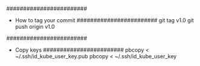 


########################
- How to tag your commit
########################
  git tag v1.0
  git push origin v1.0


########################
- Copy keys
########################
pbcopy < ~/.ssh/id_kube_user_key.pub
pbcopy < ~/.ssh/id_kube_user_key
